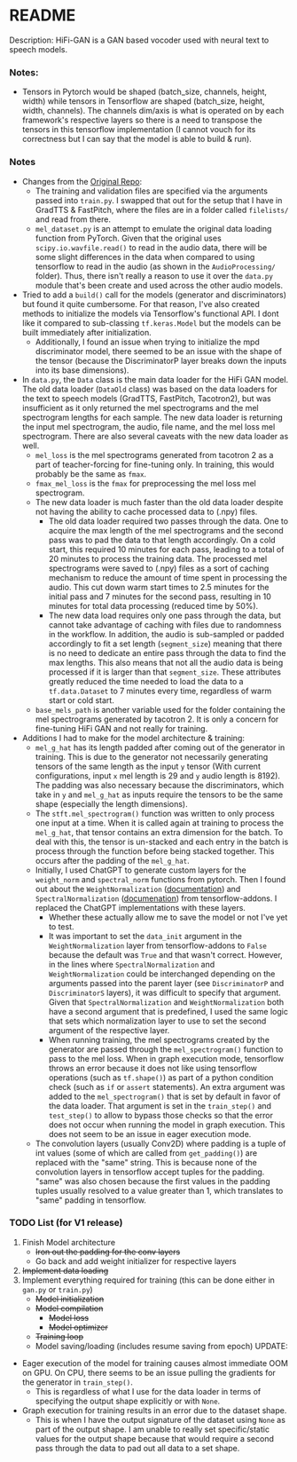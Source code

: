# README

Description: HiFi-GAN is a GAN based vocoder used with neural text to speech models.

### Notes:

 * Tensors in Pytorch would be shaped (batch_size, channels, height, width) while tensors in Tensorflow are shaped (batch_size, height, width, channels). The channels dim/axis is what is operated on by each framework's respective layers so there is a need to transpose the tensors in this tensorflow implementation (I cannot vouch for its correctness but I can say that the model is able to build & run).


### Notes

 * Changes from the [Original Repo](https://github.com/jik876/hifi-gan):
     * The training and validation files are specified via the arguments passed into `train.py`. I swapped that out for the setup that I have in GradTTS & FastPitch, where the files are in a folder called `filelists/` and read from there.
     * `mel_dataset.py` is an attempt to emulate the original data loading function from PyTorch. Given that the original uses `scipy.io.wavfile.read()` to read in the audio data, there will be some slight differences in the data when compared to using tensorflow to read in the audio (as shown in the `AudioProcessing/` folder). Thus, there isn't really a reason to use it over the `data.py` module that's been create and used across the other audio models.
 * Tried to add a `build()` call for the models (generator and discriminators) but found it quite cumbersome. For that reason, I've also created methods to initialize the models via Tensorflow's functional API. I dont like it compared to sub-classing `tf.keras.Model` but the models can be built immediately after initialization.
     * Additionally, I found an issue when trying to initialize the mpd discriminator model, there seemed to be an issue with the shape of the tensor (because the DiscriminatorP layer breaks down the inputs into its base dimensions).
 * In `data.py`, the `Data` class is the main data loader for the HiFi GAN model. The old data loader (`DataOld` class) was based on the data loaders for the text to speech models (GradTTS, FastPitch, Tacotron2), but was insufficient as it only returned the mel spectrograms and the mel spectrogram lengths for each sample. The new data loader is returning the input mel spectrogram, the audio, file name, and the mel loss mel spectrogram. There are also several caveats with the new data loader as well.
     * `mel_loss` is the mel spectrograms generated from tacotron 2 as a part of teacher-forcing for fine-tuning only. In training, this would probably be the same as `fmax`.
     * `fmax_mel_loss` is the `fmax` for preprocessing the mel loss mel spectrogram.
     * The new data loader is much faster than the old data loader despite not having the ability to cache processed data to (.npy) files.
         * The old data loader required two passes through the data. One to acquire the max length of the mel spectrograms and the second pass was to pad the data to that length accordingly. On a cold start, this required 10 minutes for each pass, leading to a total of 20 minutes to process the training data. The processed mel spectrograms were saved to (.npy) files as a sort of caching mechanism to reduce the amount of time spent in processing the audio. This cut down warm start times to 2.5 minutes for the initial pass and 7 minutes for the second pass, resulting in 10 minutes for total data processing (reduced time by 50%).
         * The new data load requires only one pass through the data, but cannot take advantage of caching with files due to randomness in the workflow. In addition, the audio is sub-sampled or padded accordingly to fit a set length (`segment_size`) meaning that there is no need to dedicate an entire pass through the data to find the max lengths. This also means that not all the audio data is being processed if it is larger than that `segment_size`. These attributes greatly reduced the time needed to load the data to a `tf.data.Dataset` to 7 minutes every time, regardless of warm start or cold start.
     * `base_mels_path` is another variable used for the folder containing the mel spectrograms generated by tacotron 2. It is only a concern for fine-tuning HiFi GAN and not really for training. 
 * Additions I had to make for the model architecture & training:
     * `mel_g_hat` has its length padded after coming out of the generator in training. This is due to the generator not necessarily generating tensors of the same length as the input `y` tensor (With current configurations, input `x` mel length is 29 and `y` audio length is 8192). The padding was also necessary because the discriminators, which take in `y` and `mel_g_hat` as inputs require the tensors to be the same shape (especially the length dimensions).
     * The `stft.mel_spectrogram()` function was written to only process one input at a time. When it is called again at training to process the `mel_g_hat`, that tensor contains an extra dimension for the batch. To deal with this, the tensor is un-stacked and each entry in the batch is process through the function before being stacked together. This occurs after the padding of the `mel_g_hat`.
     * Initially, I used ChatGPT to generate custom layers for the `weight_norm` and `spectral_norm` functions from pytorch. Then I found out about the `WeightNormalization` ([documentation](https://www.tensorflow.org/addons/api_docs/python/tfa/layers/WeightNormalization)) and `SpectralNormalization` ([documenation](https://www.tensorflow.org/addons/api_docs/python/tfa/layers/SpectralNormalization)) from tensorflow-addons. I replaced the ChatGPT implementations with these layers.
         * Whether these actually allow me to save the model or not I've yet to test.
         * It was important to set the `data_init` argument in the `WeightNormalization` layer from tensorflow-addons to `False` because the default was `True` and that wasn't correct. However, in the lines where `SpectralNormalization` and `WeightNormalization` could be interchanged depending on the arguments passed into the parent layer (see `DiscriminatorP` and `DiscriminatorS` layers), it was difficult to specify that argument. Given that `SpectralNormalization` and `WeightNormalization` both have a second argument that is predefined, I used the same logic that sets which normalization layer to use to set the second argument of the respective layer.
         * When running training, the mel spectrograms created by the generator are passed through the `mel_spectrogram()` function to pass to the mel loss. When in graph execution mode, tensorflow throws an error because it does not like using tensorflow operations (such as `tf.shape()`) as part of a python condition check (such as `if` or `assert` statements). An extra argument was added to the `mel_spectrogram()` that is set by default in favor of the data loader. That argument is set in the `train_step()` and `test_step()` to allow to bypass those checks so that the error does not occur when running the model in graph execution. This does not seem to be an issue in eager execution mode.
     * The convolution layers (usually Conv2D) where padding is a tuple of int values (some of which are called from `get_padding()`) are replaced with the "same" string. This is because none of the convolution layers in tensorflow accept tuples for the padding. "same" was also chosen because the first values in the padding tuples usually resolved to a value greater than 1, which translates to "same" padding in tensorflow.


### TODO List (for V1 release)

 1. Finish Model architecture
     * ~~Iron out the padding for the conv layers~~
     * Go back and add weight initializer for respective layers
 2. ~~Implement data loading~~
 3. Implement everything required for training (this can be done either in `gan.py` or `train.py`)
     * ~~Model initialization~~
     * ~~Model compilation~~
         * ~~Model loss~~
         * ~~Model optimizer~~
     * ~~Training loop~~
     * Model saving/loading (includes resume saving from epoch)
UPDATE:
 * Eager execution of the model for training causes almost immediate OOM on GPU. On CPU, there seems to be an issue pulling the gradients for the generator in `train_step()`.
     * This is regardless of what I use for the data loader in terms of specifying the output shape explicitly or with `None`.
 * Graph execution for training results in an error due to the dataset shape.
     * This is when I have the output signature of the dataset using `None` as part of the output shape. I am unable to really set specific/static values for the output shape because that would require a second pass through the data to pad out all data to a set shape.
